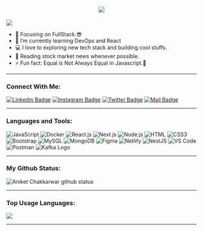 <h1 align="center">
  <a href="https://git.io/typing-svg">
    <img src="https://readme-typing-svg.herokuapp.com/?lines=Hello,+There!+👋;This+is+Aniket....;Nice+to+meet+you!&center=true&size=30">
  </a>
</h1>

![](https://komarev.com/ghpvc/?username=Aniket-222000&color=brightgreen)

- 🔭 Focusing on FullStack.😎
- 🌱 I’m currently learning DevOps and React 
- 💻 I love to exploring new tech stack and building cool stuffs.
- 📰 Reading stock market news whenever possible.
- ⚡ Fun fact: Equal is Not Always Equal in Javascript.🤣

---

### Connect With Me:

[![Linkedin Badge](https://img.shields.io/badge/LinkedIn-0077B5?style=for-the-badge&logo=linkedin&logoColor=white)](https://www.linkedin.com/in/aniket-chakkarwar/) 
[![Instagram Badge](https://img.shields.io/badge/Instagram-E4405F?style=for-the-badge&logo=instagram&logoColor=white)](https://instagram.com/Aniket_Chakkarwar)
[![Twitter Badge](https://img.shields.io/badge/Twitter-1DA1F2?style=for-the-badge&logo=twitter&logoColor=white)](https://twitter.com/aniketchakkarwa)
[![Mail Badge](https://img.shields.io/badge/Gmail-D14836?style=for-the-badge&logo=gmail&logoColor=white)](mailto:chakkarwaraniket2@gmail.com)

---

### Languages and Tools:

![JavaScript](https://img.shields.io/badge/JavaScript-F7DF1E?style=flat-square&logo=javascript&logoColor=black)
![Docker](https://img.shields.io/badge/Docker-0CC1F3?style=flat-square&logo=docker&logoColor=white)
![React.js](https://img.shields.io/badge/React.js-0081CB?style=flat-square&logo=react&logoColor=61DAFB)
![Next.js](https://img.shields.io/badge/Next.js-f7f7f7?style=flastic&logo=Next.js&logoColor=000000)
![Node.js](https://img.shields.io/badge/Node.js-43853D?style=flat-square&logo=node.js&logoColor=white)
![HTML](https://img.shields.io/badge/HTML5-E34F26?style=flat-square&logo=html5&logoColor=white)
![CSS3](https://img.shields.io/badge/CSS3-1572B6?style=flat-square&logo=css3&logoColor=white)
![Bootstrap](https://img.shields.io/badge/Bootstrap-563D7C?style=flat-square&logo=bootstrap&logoColor=white)
![MySQL](https://img.shields.io/badge/MySQL-005C84?style=flat-square&logo=mysql&logoColor=white)
![MongoDB](https://img.shields.io/badge/MongoDB-F7F7F7?style=flat-square&logo=mongodb&logoColor=49A248)
![Figma](https://img.shields.io/badge/Figma-f7f7f7?style=flastic&logo=Figma&logoColor=F24E1E)
![Netlify](https://img.shields.io/badge/Netlify-00C7B7?style=flat-square&logo=netlify&logoColor=white)
![NestJS](https://img.shields.io/badge/Nestjs-000000?style=flat-square&logo=nestjs&logoColor=D9224D)
![VS Code](https://img.shields.io/badge/VisualStudio-2C2B30?style=flastic&logo=VisualStudioCode&logoColor=007ACC)
![Postman](https://img.shields.io/badge/Postman-f7f7f7?style=flastic&logo=Postman&logoColor=FF6C37)
![Kafka Logo](https://img.icons8.com/?size=100&id=fOhLNqGJsUbJ&format=png&color=000000)


---

### My Github Status:

<img align="center" src="https://github-readme-stats.vercel.app/api?username=Aniket-222000&show_icons=true&include_all_commits=true&theme=nightowl&hide_border=true" alt="Aniket Chakkarwar github status" />

---

### Top Usage Languages:

<img align="center" src="https://github-readme-stats.vercel.app/api/top-langs/?username=Aniket-222000&layout=compact&theme=yeblu&hide_border=true&&langs_count=8" />

---
